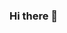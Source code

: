 ### Hi there 👋

<!--
**FluffyPanda602/FluffyPanda602** is a ✨ _special_ ✨ repository because its `README.md` (this file) appears on your GitHub profile.

Here are some ideas to get you started:

- 🔭 I’m currently working on Batcave
- 🌱 I’m currently learning JS
- 👯 I’m looking to collaborate on nothing rn
- 🤔 I’m looking for help with JS
- 💬 Ask me about JS
- 📫 How to reach me: Batman#5259(Discord id)
- 😄 Pronouns: He
- ⚡ Fun fact: Im Batman
-->
